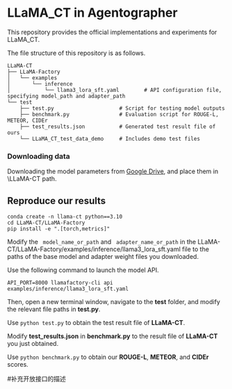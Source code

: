 # LLaMA_CT in Agentographer

This repository provides the official implementations and experiments for LLaMA_CT.

The file structure of this repository is as follows.
``` 
LLaMA-CT  
├── LLaMA-Factory  
│   └── examples  
│       └── inference  
│           └── llama3_lora_sft.yaml        # API configuration file, specifying model_path and adapter_path  
└── test  
    ├── test.py                     # Script for testing model outputs  
    ├── benchmark.py                # Evaluation script for ROUGE-L, METEOR, CIDEr  
    ├── test_results.json           # Generated test result file of ours
    └── LLaMA_CT_test_data_demo     # Includes demo test files
```
### Downloading data
Downloading the model parameters from  [Google Drive](https://drive.google.com/drive/folders/1oRfQWCsUCWiGNdizdLshAfYsOEUA3Til?usp=drive_link),
and place them in \LLaMA-CT path.

## Reproduce our results

```
conda create -n llama-ct python==3.10
cd LLaMA-CT/LLaMA-Factory
pip install -e ".[torch,metrics]"
```

Modify the ``` model_name_or_path``` and ``` adapter_name_or_path``` in the LLaMA-CT/LLaMA-Factory/examples/inference/llama3_lora_sft.yaml file to the paths of the base model and adapter weight files you downloaded.

Use the following command to launch the model API.

``` 
API_PORT=8000 llamafactory-cli api examples/inference/llama3_lora_sft.yaml
```

Then, open a new terminal window, navigate to the **test** folder, and modify the relevant file paths in **test.py**. 

Use ``` python test.py ``` to obtain the test result file of **LLaMA-CT**.

Modify **test_results.json** in **benchmark.py** to the result file of **LLaMA-CT** you just obtained.

Use ``` python benchmark.py ```  to obtain our **ROUGE-L**, **METEOR**, and **CIDEr** scores.


#补充开放接口的描述
